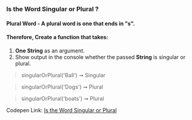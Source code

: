 ### Is the Word Singular or Plural ?

#### Plural Word - A plural word is one that ends in "s".

#### Therefore, Create a function that takes:

1. **One String** as an argument.
1. Show output in the console whether the passed **String** is singular or plural.

> singularOrPlural('Ball') ➞ Singular

> singularOrPlural('Dogs') ➞ Plural

> singularOrPlural('boats') ➞ Plural

Codepen Link: [Is the Word Singular or Plural](https://codepen.io/naveencoder/pen/eoXLoM?editors=0012)